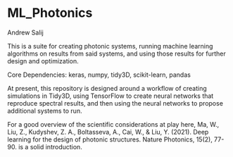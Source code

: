 # ML_Photonics
Andrew Salij

This is a suite for creating photonic systems, running machine learning algorithms on results from said systems, and using those results for further design and optimization.

Core Dependencies: keras, numpy, tidy3D, scikit-learn, pandas

At present, this repository is designed around a workflow of creating simulations in Tidy3D, using TensorFlow to create neural networks that reproduce spectral results, and then using
the neural networks to propose additional systems to run. 

For a good overview of the scientific considerations at play here, Ma, W., Liu, Z., Kudyshev, Z. A., Boltasseva, A., Cai, W., & Liu, Y. (2021). Deep learning for the design of photonic structures. Nature Photonics, 15(2), 77-90. is a solid introduction. 
